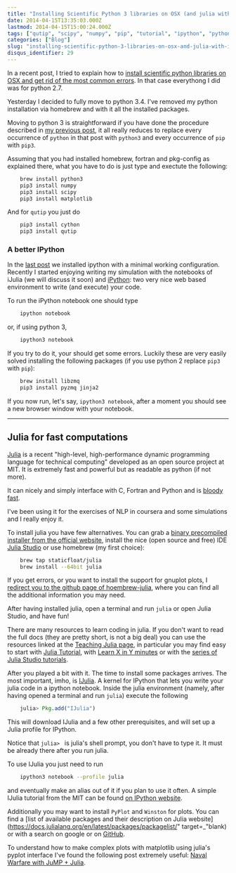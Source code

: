 ```yaml
---
title: "Installing Scientific Python 3 libraries on OSX (and julia with IJulia)"
date: 2014-04-15T13:35:03.000Z
lastmod: 2014-04-15T15:00:24.000Z
tags: ["qutip", "scipy", "numpy", "pip", "tutorial", "ipython", "python3", "julia", "ijulia"]
categories: ["Blog"]
slug: "installing-scientific-python-3-libraries-on-osx-and-julia-with-ijulia"
disqus_identifier: 29
---
```


In a recent post, I tried to explain how to  [install scientific python libraries on OSX and get rid of the most common errors](https://www.mseri.me/installing-scientific-python-libraries-on-osx/). In that case everythong I did was for python 2.7.

Yesterday I decided to fully move to python 3.4. I've removed my python installation via homebrew and with it all the installed packages.

Moving to python 3 is straightforward if you have done the procedure described in [my previous post](https://www.mseri.me/installing-scientific-python-libraries-on-osx/), it all really reduces to replace every occurrence of `python` in that post with `python3` and every occurrence of `pip` with `pip3`. 

Assuming that you had installed homebrew, fortran and pkg-config as explained there, what you have to do is just type and exectute the following:

```sh
    brew install python3
    pip3 install numpy
    pip3 install scipy
    pip3 install matplotlib
```
And for `qutip` you just do

```sh
    pip3 install cython
    pip3 install qutip
```
### A better IPython

In the [last post](https://www.mseri.me/installing-scientific-python-libraries-on-osx/) we installed ipython with a minimal working configuration. Recently I started enjoying writing my simulation with the notebooks of iJulia (we will discuss it soon) and [iPython](https://ipython.org/notebook.html): two very nice web based environment to write (and execute) your code.

To run the iPython notebook one should type

```sh
    ipython notebook
```
or, if using python 3,

```sh
    ipython3 notebook
```

If you try to do it, your should get some errors. Luckily these are very easily solved installing the following packages (if you use python 2 replace `pip3` with `pip`):

```sh
    brew install libzmq
    pip3 install pyzmq jinja2
```
If you now run, let's say, `ipython3 notebook`, after a moment you should see a new browser window with your notebook.

- - - - - - 

## Julia for fast computations

[Julia](https://julialang.org) is a recent "high-level, high-performance dynamic programming language for technical computing" developed as an open source project at MIT. It is extremely fast and powerful but as readable as python (if not more).

It can nicely and simply interface with C, Fortran and Python and is [bloody fast](https://julialang.org/benchmarks/).

I've been using it for the exercises of NLP in coursera and some simulations and I really enjoy it.

To install julia you have few alternatives. You can grab a [binary precompiled installer from the official website](https://julialang.org/downloads/), install the nice (open source and free) IDE [Julia Studio](https://forio.com/products/julia-studio/) or use homebrew (my first choice):

```sh
    brew tap staticfloat/julia
    brew install --64bit julia
```
If you get errors, or you want to install the support for gnuplot plots, I [redirect you to the github page of hoembrew-julia](https://github.com/staticfloat/homebrew-julia), where you can find all the additional information you may need.

After having installed julia, open a terminal and run `julia` or open Julia Studio, and have fun!

There are many resources to learn coding in julia. If you don't want to read the full docs (they are pretty short, is not a big deal) you can use the resources linked at the [Teaching Julia page](https://julialang.org/teaching/), in particular you may find easy to start with [Julia Tutorial](https://nbviewer.ipython.org/github/JuliaX/JuliaTutorial/blob/master/JuliaTutorial.ipynb), with [Learn X in Y minutes](https://learnxinyminutes.com/docs/julia/) or with the [series of Julia Studio tutorials](https://forio.com/products/julia-studio/tutorials/).

After you played a bit with it. The time to install some packages arrives. The most important, imho, is [IJulia](https://github.com/JuliaLang/IJulia.jl). A kernel for IPython that lets you write your julia code in a ipython notebook. Inside the julia environment (namely, after having opened a terminal and run `julia`) execute the following

```julia
    julia> Pkg.add("IJulia")
```
This will download IJulia and a few other prerequisites, and will set up a Julia profile for IPython.

Notice that `julia> ` is julia's shell prompt, you don't have to type it. It must be already there after you run julia.

To use IJulia you just need to run

```sh
    ipython3 notebook --profile julia
```
and eventually make an alias out of it if you plan to use it often. A simple IJulia tutorial from the MIT can be found [on IPython website](https://nbviewer.ipython.org/url/jdj.mit.edu/~stevenj/IJulia%20Preview.ipynb).

Additionally you may want to install `PyPlot` and `Winston` for plots. You can find a [list of available packages and their description on Julia website](https://docs.julialang.org/en/latest/packages/packagelist/" target=_"blank) or with a search on google or on [GitHub](https://www.github.com).

To understand how to make complex plots with matplotlib using julia's pyplot interface I've found the following post extremely useful: [Naval Warfare with JuMP + Julia](https://web.archive.org/web/20150228013248/https://iaindunning.com/2014/subs-battleships.html).